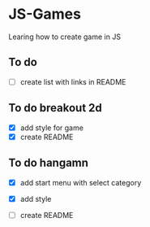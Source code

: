 # JS-Games
Learing how to create game in JS


## To do
- [ ] create list with links in README

## To do breakout 2d
- [x] add style for game
- [x] create README

## To do hangamn
- [x] add start menu with select category
- [x] add style
- [ ] create README








